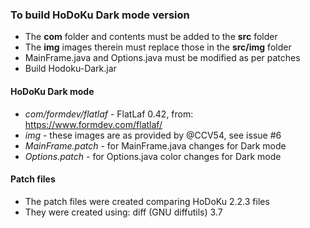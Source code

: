 ### To build HoDoKu Dark mode version
- The **com** folder and contents must be added to the **src** folder
- The **img** images therein must replace those in the **src/img** folder
- MainFrame.java and Options.java must be modified as per patches
- Build Hodoku-Dark.jar
#### HoDoKu Dark mode
- _com/formdev/flatlaf_ - FlatLaf 0.42, from: https://www.formdev.com/flatlaf/
- _img_ - these images are as provided by @CCV54, see issue #6
- _MainFrame.patch_ - for MainFrame.java changes for Dark mode
- _Options.patch_ - for Options.java color changes for Dark mode
#### Patch files
- The patch files were created comparing HoDoKu 2.2.3 files
- They were created using: diff (GNU diffutils) 3.7

